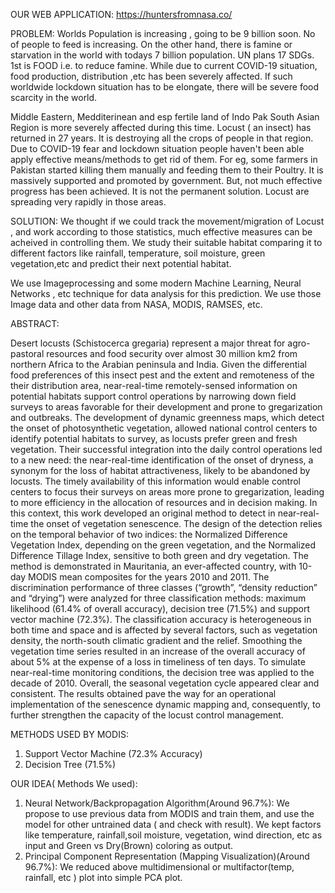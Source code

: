 OUR WEB APPLICATION:  https://huntersfromnasa.co/


PROBLEM: Worlds Population is increasing , going to be 9 billion soon. No of people to feed is increasing. On the other hand, there is famine or starvation in the world with todays 7 billion population. UN plans 17 SDGs. 1st is FOOD i.e. to reduce famine. While due to current COVID-19 situation, food production, distribution ,etc has been severely affected. If such worldwide lockdown situation has to be elongate, there will be severe food scarcity in the world.

Middle Eastern, Medditerinean and esp fertile land of Indo Pak South Asian Region is more severely affected during this time. Locust ( an insect)  has returned in 27 years. It is destroying all the crops of people in that region. Due to COVID-19 fear and lockdown situation people haven't been able apply effective means/methods to get rid of them. For eg, some farmers in Pakistan started killing them manually and feeding them to their Poultry. It is massively supported and promoted by government. But, not much effective progress has been achieved. It is not the permanent solution. Locust are spreading very rapidly in those areas.


SOLUTION: We thought if we could track the movement/migration of Locust , and work according to those statistics, much effective measures can be acheived in controlling them. We study their suitable habitat comparing it to different factors like rainfall, temperature, soil moisture, green vegetation,etc and predict their next potential habitat.

We use Imageprocessing and some modern Machine Learning, Neural Networks , etc technique for data analysis for this prediction. We use those Image data and other data from NASA, MODIS, RAMSES, etc. 


ABSTRACT:

Desert locusts (Schistocerca gregaria) represent a major threat for agro-pastoral
resources and food security over almost 30 million km2
from northern Africa to the Arabian
peninsula and India. Given the differential food preferences of this insect pest and the extent
and remoteness of the their distribution area, near-real-time remotely-sensed information
on potential habitats support control operations by narrowing down field surveys to areas
favorable for their development and prone to gregarization and outbreaks. The development
of dynamic greenness maps, which detect the onset of photosynthetic vegetation, allowed
national control centers to identify potential habitats to survey, as locusts prefer green
and fresh vegetation. Their successful integration into the daily control operations led to
a new need: the near-real-time identification of the onset of dryness, a synonym for the
loss of habitat attractiveness, likely to be abandoned by locusts. The timely availability of
this information would enable control centers to focus their surveys on areas more prone
to gregarization, leading to more efficiency in the allocation of resources and in decision
making.
In this context, this work developed an original method to detect in near-real-time the onset of 
vegetation senescence. The design of the detection relies on the temporal
behavior of two indices: the Normalized Difference Vegetation Index, depending on the
green vegetation, and the Normalized Difference Tillage Index, sensitive to both green
and dry vegetation. The method is demonstrated in Mauritania, an ever-affected country,
with 10-day MODIS mean composites for the years 2010 and 2011. The discrimination
performance of three classes (“growth”, “density reduction” and “drying”) were analyzed for
three classification methods: maximum likelihood (61.4% of overall accuracy), decision tree
(71.5%) and support vector machine (72.3%). The classification accuracy is heterogeneous
in both time and space and is affected by several factors, such as vegetation density, the
north-south climatic gradient and the relief. Smoothing the vegetation time series resulted
in an increase of the overall accuracy of about 5% at the expense of a loss in timeliness of
ten days. To simulate near-real-time monitoring conditions, the decision tree was applied to
the decade of 2010. Overall, the seasonal vegetation cycle appeared clear and consistent.
The results obtained pave the way for an operational implementation of the senescence
dynamic mapping and, consequently, to further strengthen the capacity of the locust
control management.

METHODS USED BY MODIS:
1. Support Vector Machine (72.3% Accuracy)
2. Decision Tree (71.5%)

OUR IDEA( Methods We used):
1. Neural Network/Backpropagation Algorithm(Around 96.7%):
We propose to use previous data from MODIS and train them, and use the model for other untrained data ( and check with result). We kept factors like temperature, rainfall,soil moisture, vegetation, wind direction, etc as input and Green vs  Dry(Brown) coloring as output.
2. Principal Component Representation (Mapping Visualization)(Around 96.7%):
We reduced above multidimensional or multifactor(temp, rainfall, etc ) plot into simple PCA plot.


